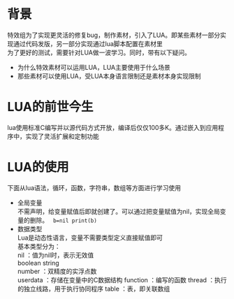 # 背景
特效组为了实现更灵活的修复bug，制作素材，引入了LUA。即某些素材一部分实现通过代码发版，另一部分实现通过lua脚本配置在素材里  
为了更好的测试，需要针对LUA做一波学习。同时，带有以下疑问。

* 为什么特效素材可以运用LUA，LUA主要使用于什么场景
* 那些素材可以使用LUA，受LUA本身语言限制还是素材本身实现限制 



# LUA的前世今生
lua使用标准C编写并以源代码方式开放，编译后仅仅100多K。通过嵌入到应用程序中，实现了灵活扩展和定制功能

# LUA的使用
下面从lua语法，循环，函数，字符串，数组等方面进行学习使用  

* 全局变量   
  不需声明，给变量赋值后即就创建了。可以通过把变量赋值为nil，实现全局变量的删除。  ``` b=nil print(b)```
* 数据类型  
 Lua是动态性语言，变量不需要类型定义直接赋值即可  
 基本类型分为：  
 nil ：值为nil时，表示无效值  
 boolean string   
 number  ：双精度的实浮点数  
 userdata  ：存储在变量中的C数据结构 
 function   ：编写的函数
 thread   ：执行的独立线路，用于执行协同程序
 table   ：表，即关联数组
 
